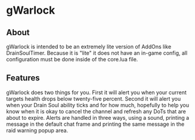 gWarlock
==============

About
----------------------------
gWarlock is intended to be an extremely lite version of AddOns like DrainSoulTimer.  Because it is "lite" it does not have an in-game config, all configuration must be done inside of the core.lua file.

Features
---------------------------
gWarlock does two things for you.  First it will alert you when your current targets health drops below twenty-five percent.  Second it will alert you when your Drain Soul ability ticks and for how much, hopefully to help you know when it is okay to cancel the channel and refresh any DoTs that are about to expire.  Alerts are handled in three ways, using a sound, printing a message in the default chat frame and printing the same message in the raid warning popup area.